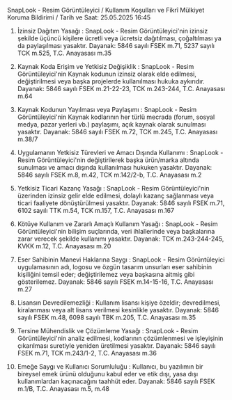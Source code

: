SnapLook - Resim Görüntüleyici / Kullanım Koşulları ve Fikrî Mülkiyet Koruma Bildirimi /
Tarih ve Saat: 25.05.2025 16:45

1. İzinsiz Dağıtım Yasağı :
SnapLook - Resim Görüntüleyici'nin izinsiz şekilde üçüncü kişilere ücretli veya ücretsiz dağıtılması, çoğaltılması ya da paylaşılması yasaktır.
Dayanak: 5846 sayılı FSEK m.71, 5237 sayılı TCK m.525, T.C. Anayasası m.35

2. Kaynak Koda Erişim ve Yetkisiz Değişiklik :
SnapLook - Resim Görüntüleyici'nin Kaynak kodunun izinsiz olarak elde edilmesi, değiştirilmesi veya başka projelerde kullanılması hukuka aykırıdır.
Dayanak: 5846 sayılı FSEK m.21-22-23, TCK m.243-244, T.C. Anayasası m.64

3. Kaynak Kodunun Yayılması veya Paylaşımı :
SnapLook - Resim Görüntüleyici'nin Kaynak kodlarının her türlü mecrada (forum, sosyal medya, pazar yerleri vb.) paylaşımı, açık kaynak olarak sunulması yasaktır.
Dayanak: 5846 sayılı FSEK m.72, TCK m.245, T.C. Anayasası m.38/7

4. Uygulamanın Yetkisiz Türevleri ve Amacı Dışında Kullanımı :
SnapLook - Resim Görüntüleyici'nin değiştirilerek başka ürün/marka altında sunulması ve amacı dışında kullanılması hukuken yasaktır.
Dayanak: 5846 sayılı FSEK m.8, m.42, TCK m.142/2-b, T.C. Anayasası m.2

5. Yetkisiz Ticari Kazanç Yasağı :
SnapLook - Resim Görüntüleyici'nin üzerinden izinsiz gelir elde edilmesi, dolaylı kazanç sağlanması veya ticari faaliyete dönüştürülmesi yasaktır.
Dayanak: 5846 sayılı FSEK m.71, 6102 sayılı TTK m.54, TCK m.157, T.C. Anayasası m.167

6. Kötüye Kullanım ve Zararlı Amaçlı Kullanım Yasağı :
SnapLook - Resim Görüntüleyici'nin bilişim suçlarında, veri ihlallerinde veya başkalarına zarar verecek şekilde kullanımı yasaktır.
Dayanak: TCK m.243-244-245, KVKK m.12, T.C. Anayasası m.20

7. Eser Sahibinin Manevi Haklarına Saygı :
SnapLook - Resim Görüntüleyici uygulamasının adı, logosu ve özgün tasarım unsurları eser sahibinin kişiliğini temsil eder; değiştirilemez veya başkasına aitmiş gibi gösterilemez.
Dayanak: 5846 sayılı FSEK m.14-15-16, T.C. Anayasası m.27

8. Lisansın Devredilemezliği :
Kullanım lisansı kişiye özeldir; devredilmesi, kiralanması veya alt lisans verilmesi kesinlikle yasaktır.
Dayanak: 5846 sayılı FSEK m.48, 6098 sayılı TBK m.205, T.C. Anayasası m.35

9. Tersine Mühendislik ve Çözümleme Yasağı :
SnapLook - Resim Görüntüleyici'nin analiz edilmesi, kodlarının çözümlenmesi ve işleyişinin çıkarılması suretiyle yeniden üretilmesi yasaktır.
Dayanak: 5846 sayılı FSEK m.71, TCK m.243/1-2, T.C. Anayasası m.36

10. Emeğe Saygı ve Kullanıcı Sorumluluğu :
Kullanıcı, bu yazılımın bir bireysel emek ürünü olduğunu kabul eder ve etik dışı, yasa dışı kullanımlardan kaçınacağını taahhüt eder.
Dayanak: 5846 sayılı FSEK m.1/B, T.C. Anayasası m.5, m.48

